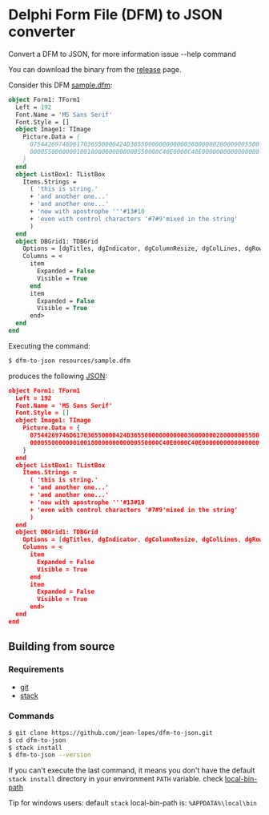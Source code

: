 # Delphi Form File (DFM) to JSON converter

Convert a DFM to JSON, for more information issue --help command

You can download the binary from the [release](https://github.com/jean-lopes/dfm-to-json/releases) page.

Consider this DFM [sample.dfm](resources/sample.dfm):
```pascal
object Form1: TForm1
  Left = 192
  Font.Name = 'MS Sans Serif'
  Font.Style = []
  object Image1: TImage
    Picture.Data = {
      07544269746D617036550000424D365500000000000036000000280000005500
      000055000000010018000000000000550000C40E0000C40E0000000000000000
    }
  end
  object ListBox1: TListBox
    Items.Strings = 
      ( 'this is string.' 
      + 'and another one...'
      + 'and another one...'
      + 'now with apostrophe '''#13#10
      + 'even with control characters '#7#9'mixed in the string'
      )
  end
  object DBGrid1: TDBGrid
    Options = [dgTitles, dgIndicator, dgColumnResize, dgColLines, dgRowLines, dgTabs, dgRowSelect, dgConfirmDelete, dgCancelOnExit]
    Columns = <
      item
        Expanded = False
        Visible = True
      end
      item
        Expanded = False
        Visible = True
      end>
  end
end
```
Executing the command:
```bash
$ dfm-to-json resources/sample.dfm
```
produces the following [JSON](resources/sample.dfm):
```json
object Form1: TForm1
  Left = 192
  Font.Name = 'MS Sans Serif'
  Font.Style = []
  object Image1: TImage
    Picture.Data = {
      07544269746D617036550000424D365500000000000036000000280000005500
      000055000000010018000000000000550000C40E0000C40E0000000000000000
    }
  end
  object ListBox1: TListBox
    Items.Strings = 
      ( 'this is string.' 
      + 'and another one...'
      + 'and another one...'
      + 'now with apostrophe '''#13#10
      + 'even with control characters '#7#9'mixed in the string'
      )
  end
  object DBGrid1: TDBGrid
    Options = [dgTitles, dgIndicator, dgColumnResize, dgColLines, dgRowLines, dgTabs, dgRowSelect, dgConfirmDelete, dgCancelOnExit]
    Columns = <
      item
        Expanded = False
        Visible = True
      end
      item
        Expanded = False
        Visible = True
      end>
  end
end
```

## Building from source

### Requirements
- [git](https://git-scm.com/)
- [stack](https://docs.haskellstack.org)

### Commands
```bash
$ git clone https://github.com/jean-lopes/dfm-to-json.git
$ cd dfm-to-json
$ stack install
$ dfm-to-json --version
```

If you can't execute the last command, it means you don't have the default `stack install` directory in your environment `PATH` variable. check [local-bin-path](https://docs.haskellstack.org/en/v1.5.1/yaml_configuration/#local-bin-path)

Tip for windows users: default `stack` local-bin-path is: `%APPDATA%\local\bin`


